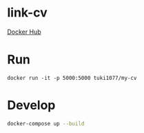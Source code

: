 # link-cv

[Docker Hub](https://hub.docker.com/repository/docker/kontinu/my-bio/general)

# Run

`docker run -it -p 5000:5000 tuki1077/my-cv`

# Develop

```bash
docker-compose up --build
```